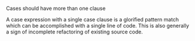 Cases should have more than one clause

A case expression with a single case clause is a glorified
pattern match which can be accomplished with a single line
of code. This is also generally a sign of incomplete
refactoring of existing source code.
